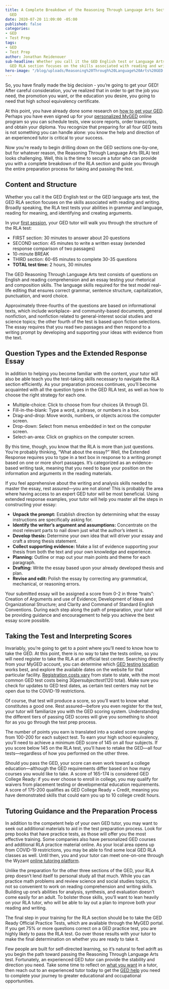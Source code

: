 ```yaml
---
title: A Complete Breakdown of the Reasoning Through Language Arts Section of the
  GED
date: 2020-07-20 11:09:00 -05:00
published: false
categories:
- GED
- Test Prep
tags:
- GED
- Test Prep
author: Jonathan Reidenouer
sub-headline: Whether you call it the GED English test or Language Arts test, the
  GED RLA section focuses on the skills associated with reading and writing.
hero-image: "/blog/uploads/Reasoning%20Through%20Language%20Arts%20GED.png"
---
```


So, you have finally made the big decision - you’re going to get your GED! After careful consideration, you’ve realized that in order to get the job you need, the promotion you want, or the education you desire, you going to need that high school equivalency certificate. 

At this point, you have already done some research on [how to get your GED](https://www.wyzant.com/blog/how-to-get-your-ged/). Perhaps  you have even signed up for your [personalized MyGED](https://ged.com/) online program so you can schedule tests, view score reports, order transcripts, and obtain your diploma. You recognize that preparing for all four GED tests is not something you can handle alone: you know the help and direction of an experienced tutor is critical to your success.

Now you’re ready to begin drilling down on the GED sections one-by-one, but for whatever reason, the Reasoning Through Language Arts (RLA) test looks challenging. Well, this is the time to secure a tutor who can provide you with a complete breakdown of the RLA section and guide you through the entire preparation process for taking and passing the test.

## Content and Structure
Whether you call it the GED English test or the GED language arts test, the GED RLA section focuses on the skills associated with reading and writing. Broadly speaking, the RLA test tests your abilities in grammar and language, reading for meaning, and identifying and creating arguments. 

In your [first session](https://www.wyzant.com/blog/ged_tutoring/), your GED tutor will walk you through the structure of the RLA test:

* FIRST section: 30 minutes to answer about 20 questions
* SECOND section: 45 minutes to write a written essay (extended response comparison of two passages) 
* 10-minute BREAK
* THIRD section: 60-65 minutes to complete 30-35 questions   
* **TOTAL test time:** 2 hours, 30 minutes

The GED Reasoning Through Language Arts test consists of questions on English and reading comprehension and an essay testing your rhetorical and composition skills. The language skills required for the test model real-life editing that ensures correct grammar, sentence structure, capitalization, punctuation, and word choice. 

Approximately three-fourths of the questions are based on informational texts, which include workplace- and community-based documents, general nonfiction, and nonfiction related to general-interest social studies and science topics; the other fourth of the test is based upon fiction selections. The essay requires that you read two passages and then respond to a writing prompt by developing and supporting your ideas with evidence from the text.

## Question Types and the Extended Response Essay
In addition to helping you become familiar with the content, your tutor will also be able teach you the test-taking skills necessary to navigate the RLA section efficiently. As your preparation process continues, you’ll become acquainted with all the question types in the GED RLA test, as well as how to choose the right strategy for each one.

* Multiple-choice: Click to choose from four choices (A through D).
* Fill-in-the-blank: Type a word, a phrase, or numbers in a box.
* Drag-and-drop: Move words, numbers, or objects across the computer screen. 
* Drop-down: Select from menus embedded in text on the computer screen.
* Select-an-area: Click on graphics on the computer screen.

By this time, though, you know that the RLA is more than just questions. You’re probably thinking, “What about the essay?” Well, the Extended Response requires you to type in a text box in response to a writing prompt based on one or more short passages. It’s categorized as an evidence-based writing task, meaning that you need to base your position on the information and arguments in the reading materials. 

If you feel apprehensive about the writing and analysis skills needed to master the essay, rest assured—you are not alone! This is probably the area where having access to an expert GED tutor will be most beneficial. Using extended response examples, your tutor will help you master all the steps in constructing your essay:

* **Unpack the prompt:** Establish direction by determining what the essay instructions are specifically asking for.
* **Identify the writer’s argument and assumptions:** Concentrate on the most relevant parts to nail down just what the author’s intent is. 
* **Develop thesis:** Determine your own idea that will driver your essay and craft a strong thesis statement.
* **Collect supporting evidence:** Make a list of evidence supporting your thesis from both the text and your own knowledge and experience.
* **Planning:** Outline or map out your main points and theme for each paragraph.
* **Drafting:** Write the essay based upon your already developed thesis and plan.
* **Revise and edit:** Polish the essay by correcting any grammatical, mechanical, or reasoning errors.

Your submitted essay will be assigned a score from 0-2 in three “traits”: Creation of Arguments and use of Evidence; Development of Ideas and Organizational Structure; and Clarity and Command of Standard English Conventions. During each step along the path of preparation, your tutor will be providing guidance and encouragement to help you achieve the best essay score possible. 

## Taking the Test and Interpreting Scores

Invariably, you’re going to get to a point where you’ll need to know how to take the GED. At this point, there is no way to take the tests online, so you will need register to take the RLA at an official test center. Searching directly from your MyGED account, you can determine which [GED testing location](https://ged.com/about_test/scheduling/#:~:text=Scheduling%20Your%20Test,-Once%20you're&text=Simply%20log%20into%20your%20GED,a%20credit%20or%20debit%20card.) works best, and explore the available dates on the website for that particular facility. [Registration costs vary](https://ged.com/about_test/price_and_state_rules/) from state to state, with the most common GED test costs being $30 per subject test ($120 total). Make sure you check for updates to GED test dates, as certain test centers may not be open due to the COVID-19 restrictions.

Of course, that test will produce a score, so you’ll want to know what constitutes a good one. Rest assured—before you even register for the test, your tutor will familiarize you with the GED scoring system. Understanding the different tiers of passing GED scores will give you something to shoot for as you go through the test prep process.

The number of points you earn is translated into a scaled score ranging from 100-200 for each subject test. To earn your high school equivalency, you’ll need to achieve a minimum GED score of 145 on all four subjects. If you score below 145 on the RLA test, you’ll have to retake the GED—all four tests—regardless of how you performed on the other three.

Should you pass the GED, your score can even work toward a college education—although the GED requirements differ based on how many courses you would like to take. A score of 165-174 is considered GED College Ready: if you ever choose to enroll in college, you may qualify for waivers from placement testing or developmental education requirements. A score of 175-200 qualifies as GED College Ready + Credit, meaning you have demonstrated skills that could earn you up to 10 college credit hours.

## Tutoring Guidance and the Preparation Process

In addition to the competent help of your own GED tutor, you may want to seek out additional materials to aid in the test preparation process. Look for prep books that have practice tests, as those will offer you the most effective training. Some companies also have personalized GED courses and additional RLA practice material online. As your local area opens up from COVID-19 restrictions, you may be able to find some local GED RLA classes as well. Until then, you and your tutor can meet one-on-one through the Wyzant [online tutoring platform](https://www.wyzant.com/blog/online-learning-tool-video/). 

Unlike the preparation for the other three sections of the GED, your RLA prep doesn’t lend itself to personal study all that much. While you can practice math problems and review science and social studies topics, it’s not so convenient to work on reading comprehension and writing skills. Building up one’s abilities for analysis, synthesis, and evaluation doesn’t come easily for an adult. To bolster those skills, you’ll want to lean heavily on your RLA tutor, who will be able to lay out a plan to improve both your reading and writing.

The final step in your training for the RLA section should be to take the GED Ready Official Practice Tests, which are available through the MyGED portal. If you get 75% or more questions correct on a GED practice test, you are highly likely to pass the RLA test. Go over those results with your tutor to make the final determination on whether you are ready to take it.

Few people are built for self-directed learning, so it’s natural to feel adrift as you begin the path toward passing the Reasoning Through Language Arts test. Fortunately, an experienced GED tutor can provide the stability and direction you need. Take some time to reflect on [what you want](https://www.wyzant.com/blog/3-things-to-keep-in-mind-when-choosing-a-tutor/) in a tutor, then reach out to an experienced tutor today to get the [GED help](https://www.wyzant.com/GED_tutors.aspx) you need to complete your journey to greater educational and occupational opportunities.